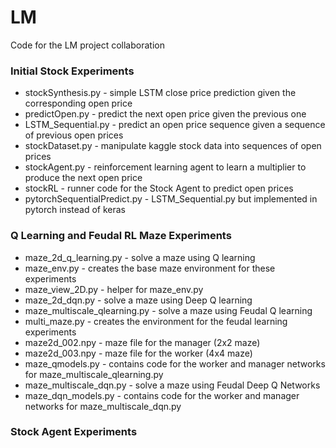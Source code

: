 # LM
Code for the LM project collaboration 

### Initial Stock Experiments 
* stockSynthesis.py   - simple LSTM close price prediction given the corresponding open price 
* predictOpen.py      - predict the next open price given the previous one
* LSTM_Sequential.py  - predict an open price sequence given a sequence of previous open prices
* stockDataset.py     - manipulate kaggle stock data into sequences of open prices
* stockAgent.py       - reinforcement learning agent to learn a multiplier to produce the next open price
* stockRL             - runner code for the Stock Agent to predict open prices
* pytorchSequentialPredict.py - LSTM_Sequential.py but implemented in pytorch instead of keras

### Q Learning and Feudal RL Maze Experiments
* maze_2d_q_learning.py - solve a maze using Q learning
* maze_env.py - creates the base maze environment for these experiments
* maze_view_2D.py - helper for maze_env.py
* maze_2d_dqn.py - solve a maze using Deep Q learning
* maze_multiscale_qlearning.py - solve a maze using Feudal Q learning
* multi_maze.py - creates the environment for the feudal learning experiments 
* maze2d_002.npy - maze file for the manager (2x2 maze)
* maze2d_003.npy - maze file for the worker (4x4 maze)
* maze_qmodels.py - contains code for the worker and manager networks for maze_multiscale_qlearning.py
* maze_multiscale_dqn.py - solve a maze using Feudal Deep Q Networks 
* maze_dqn_models.py - contains code for the worker and manager networks for maze_multiscale_dqn.py

### Stock Agent Experiments

